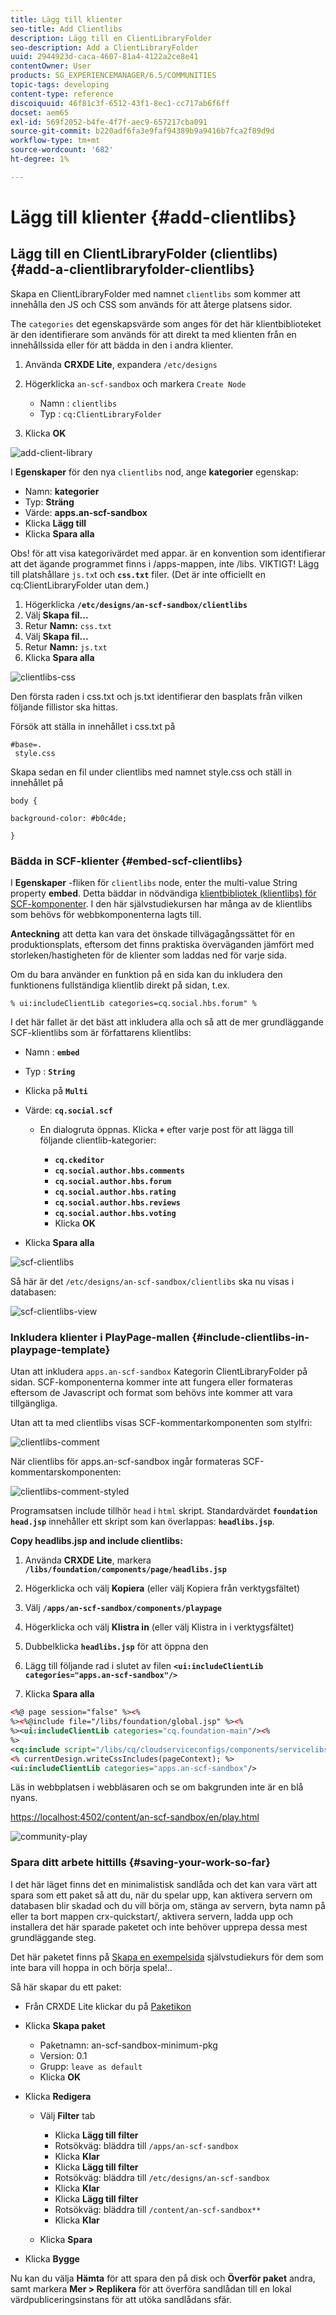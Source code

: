 ```yaml
---
title: Lägg till klienter
seo-title: Add Clientlibs
description: Lägg till en ClientLibraryFolder
seo-description: Add a ClientLibraryFolder
uuid: 2944923d-caca-4607-81a4-4122a2ce8e41
contentOwner: User
products: SG_EXPERIENCEMANAGER/6.5/COMMUNITIES
topic-tags: developing
content-type: reference
discoiquuid: 46f81c3f-6512-43f1-8ec1-cc717ab6f6ff
docset: aem65
exl-id: 569f2052-b4fe-4f7f-aec9-657217cba091
source-git-commit: b220adf6fa3e9faf94389b9a9416b7fca2f89d9d
workflow-type: tm+mt
source-wordcount: '682'
ht-degree: 1%

---
```


# Lägg till klienter {#add-clientlibs}

## Lägg till en ClientLibraryFolder (clientlibs) {#add-a-clientlibraryfolder-clientlibs}

Skapa en ClientLibraryFolder med namnet `clientlibs` som kommer att innehålla den JS och CSS som används för att återge platsens sidor.

The `categories` det egenskapsvärde som anges för det här klientbiblioteket är den identifierare som används för att direkt ta med klienten från en innehållssida eller för att bädda in den i andra klienter.

1. Använda **CRXDE Lite**, expandera `/etc/designs`

1. Högerklicka `an-scf-sandbox` och markera `Create Node`

   * Namn : `clientlibs`
   * Typ : `cq:ClientLibraryFolder`

1. Klicka **OK**

![add-client-library](assets/add-client-library.png)

I **Egenskaper** för den nya `clientlibs` nod, ange **kategorier** egenskap:

* Namn: **kategorier**
* Typ: **Sträng**
* Värde: **apps.an-scf-sandbox**
* Klicka **Lägg till**
* Klicka **Spara alla**

Obs! för att visa kategorivärdet med appar. är en konvention som identifierar att det ägande programmet finns i /apps-mappen, inte /libs.  VIKTIGT! Lägg till platshållare `js.tx`t och **`css.txt`** filer. (Det är inte officiellt en cq:ClientLibraryFolder utan dem.)

1. Högerklicka **`/etc/designs/an-scf-sandbox/clientlibs`**
1. Välj **Skapa fil...**
1. Retur **Namn:** `css.txt`
1. Välj **Skapa fil...**
1. Retur **Namn:** `js.txt`
1. Klicka **Spara alla**

![clientlibs-css](assets/clientlibs-css.png)

Den första raden i css.txt och js.txt identifierar den basplats från vilken följande fillistor ska hittas.

Försök att ställa in innehållet i css.txt på

```
#base=.
 style.css
```

Skapa sedan en fil under clientlibs med namnet style.css och ställ in innehållet på

`body {`

`background-color: #b0c4de;`

`}`

### Bädda in SCF-klienter {#embed-scf-clientlibs}

I **Egenskaper** -fliken för `clientlibs` node, enter the multi-value String property **embed**. Detta bäddar in nödvändiga [klientbibliotek (klientlibs) för SCF-komponenter](/help/communities/client-customize.md#clientlibs-for-scf). I den här självstudiekursen har många av de klientlibs som behövs för webbkomponenterna lagts till.

**Anteckning** att detta kan vara det önskade tillvägagångssättet för en produktionsplats, eftersom det finns praktiska överväganden jämfört med storleken/hastigheten för de klienter som laddas ned för varje sida.

Om du bara använder en funktion på en sida kan du inkludera den funktionens fullständiga klientlib direkt på sidan, t.ex.

`% ui:includeClientLib categories=cq.social.hbs.forum" %`

I det här fallet är det bäst att inkludera alla och så att de mer grundläggande SCF-klientlibs som är författarens klientlibs:

* Namn : **`embed`**
* Typ : **`String`**
* Klicka på **`Multi`**
* Värde: **`cq.social.scf`**

   * En dialogruta öppnas. Klicka **`+`** efter varje post för att lägga till följande clientlib-kategorier:

      * **`cq.ckeditor`**
      * **`cq.social.author.hbs.comments`**
      * **`cq.social.author.hbs.forum`**
      * **`cq.social.author.hbs.rating`**
      * **`cq.social.author.hbs.reviews`**
      * **`cq.social.author.hbs.voting`**
      * Klicka **OK**

* Klicka **Spara alla**

![scf-clientlibs](assets/scf-clientlibs.png)

Så här är det `/etc/designs/an-scf-sandbox/clientlibs` ska nu visas i databasen:

![scf-clientlibs-view](assets/scf-clientlibs1.png)

### Inkludera klienter i PlayPage-mallen {#include-clientlibs-in-playpage-template}

Utan att inkludera `apps.an-scf-sandbox` Kategorin ClientLibraryFolder på sidan. SCF-komponenterna kommer inte att fungera eller formateras eftersom de Javascript och format som behövs inte kommer att vara tillgängliga.

Utan att ta med clientlibs visas SCF-kommentarkomponenten som stylfri:

![clientlibs-comment](assets/clientlibs-comment.png)

När clientlibs för apps.an-scf-sandbox ingår formateras SCF-kommentarskomponenten:

![clientlibs-comment-styled](assets/clientlibs-comment1.png)

Programsatsen include tillhör `head` i `html` skript. Standardvärdet **`foundation head.jsp`** innehåller ett skript som kan överlappas: **`headlibs.jsp`**.

**Copy headlibs.jsp and include clientlibs:**

1. Använda **CRXDE Lite**, markera **`/libs/foundation/components/page/headlibs.jsp`**

1. Högerklicka och välj **Kopiera** (eller välj Kopiera från verktygsfältet)
1. Välj **`/apps/an-scf-sandbox/components/playpage`**
1. Högerklicka och välj **Klistra in** (eller välj Klistra in i verktygsfältet)
1. Dubbelklicka **`headlibs.jsp`** för att öppna den
1. Lägg till följande rad i slutet av filen
   **`<ui:includeClientLib categories="apps.an-scf-sandbox"/>`**

1. Klicka **Spara alla**

```xml
<%@ page session="false" %><%
%><%@include file="/libs/foundation/global.jsp" %><%
%><ui:includeClientLib categories="cq.foundation-main"/><%
%>
<cq:include script="/libs/cq/cloudserviceconfigs/components/servicelibs/servicelibs.jsp"/>
<% currentDesign.writeCssIncludes(pageContext); %>
<ui:includeClientLib categories="apps.an-scf-sandbox"/>
```

Läs in webbplatsen i webbläsaren och se om bakgrunden inte är en blå nyans.

[https://localhost:4502/content/an-scf-sandbox/en/play.html](https://localhost:4502/content/an-scf-sandbox/en/play.html)

![community-play](assets/community-play.png)

### Spara ditt arbete hittills {#saving-your-work-so-far}

I det här läget finns det en minimalistisk sandlåda och det kan vara värt att spara som ett paket så att du, när du spelar upp, kan aktivera servern om databasen blir skadad och du vill börja om, stänga av servern, byta namn på eller ta bort mappen crx-quickstart/, aktivera servern, ladda upp och installera det här sparade paketet och inte behöver upprepa dessa mest grundläggande steg.

Det här paketet finns på [Skapa en exempelsida](/help/communities/create-sample-page.md) självstudiekurs för dem som inte bara vill hoppa in och börja spela!..

Så här skapar du ett paket:

* Från CRXDE Lite klickar du på [Paketikon](https://localhost:4502/crx/packmgr/)
* Klicka **Skapa paket**

   * Paketnamn: an-scf-sandbox-minimum-pkg
   * Version: 0.1
   * Grupp: `leave as default`
   * Klicka **OK**

* Klicka **Redigera**

   * Välj **Filter** tab

      * Klicka **Lägg till filter**
      * Rotsökväg: bläddra till `/apps/an-scf-sandbox`
      * Klicka **Klar**
      * Klicka **Lägg till filter**
      * Rotsökväg: bläddra till `/etc/designs/an-scf-sandbox`
      * Klicka **Klar**
      * Klicka **Lägg till filter**
      * Rotsökväg: bläddra till `/content/an-scf-sandbox**`
      * Klicka **Klar**
   * Klicka **Spara**


* Klicka **Bygge**

Nu kan du välja **Hämta** för att spara den på disk och **Överför paket** andra, samt markera **Mer > Replikera** för att överföra sandlådan till en lokal värdpubliceringsinstans för att utöka sandlådans sfär.
